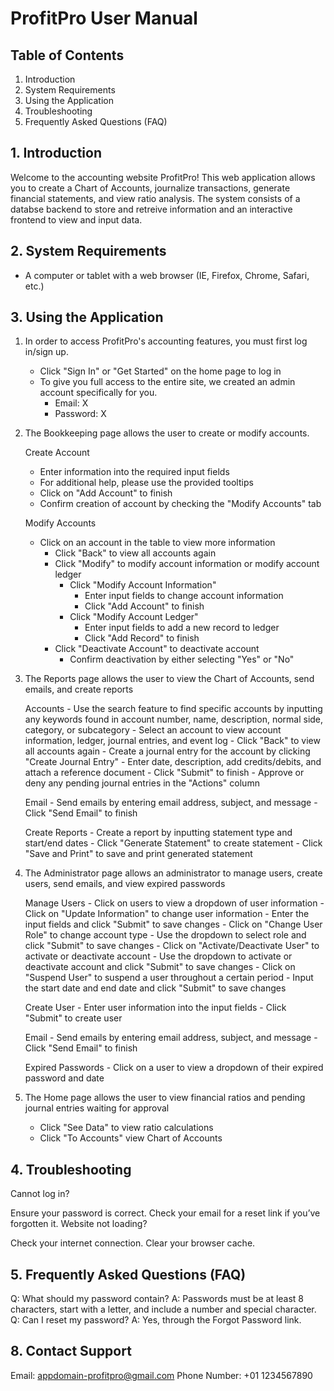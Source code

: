 # ProfitPro User Manual

## Table of Contents
1. Introduction
2. System Requirements
3. Using the Application
4. Troubleshooting
5. Frequently Asked Questions (FAQ)


## 1. Introduction

Welcome to the accounting website ProfitPro! This web application allows you to create a Chart of Accounts, journalize transactions, generate financial statements, and view ratio analysis. The system consists of a databse backend to store and retreive information and an interactive frontend to view and input data.

## 2. System Requirements

- A computer or tablet with a web browser (IE, Firefox, Chrome, Safari, etc.)

## 3. Using the Application

1. In order to access ProfitPro's accounting features, you must first log in/sign up.
    - Click "Sign In" or "Get Started" on the home page to log in
    - To give you full access to the entire site, we created an admin account specifically for you.
      - Email: X
      - Password: X
   
2. The Bookkeeping page allows the user to create or modify accounts.

   Create Account
     - Enter information into the required input fields
     - For additional help, please use the provided tooltips
     - Click on "Add Account" to finish
     - Confirm creation of account by checking the "Modify Accounts" tab
  
    Modify Accounts
     - Click on an account in the table to view more information
         - Click "Back" to view all accounts again
         - Click "Modify" to modify account information or modify account ledger
           - Click "Modify Account Information"
             - Enter input fields to change account information
             - Click "Add Account" to finish
           - Click "Modify Account Ledger"
             - Enter input fields to add a new record to ledger
             - Click "Add Record" to finish
         - Click "Deactivate Account" to deactivate account
           - Confirm deactivation by either selecting "Yes" or "No"
            
3. The Reports page allows the user to view the Chart of Accounts, send emails, and create reports

     Accounts
       - Use the search feature to find specific accounts by inputting any keywords found in account number, name, description, normal side, category, or                 subcategory
       - Select an account to view account information, ledger, journal entries, and event log
         - Click "Back" to view all accounts again
         - Create a journal entry for the account by clicking "Create Journal Entry"
           - Enter date, description, add credits/debits, and attach a reference document
           - Click "Submit" to finish
         - Approve or deny any pending journal entries in the "Actions" column

     Email
       - Send emails by entering email address, subject, and message
       - Click "Send Email" to finish

     Create Reports
       - Create a report by inputting statement type and start/end dates
       - Click "Generate Statement" to create statement
       - Click "Save and Print" to save and print generated statement

5. The Administrator page allows an administrator to manage users, create users, send emails, and view expired passwords

     Manage Users
       - Click on users to view a dropdown of user information
       - Click on "Update Information" to change user information
         - Enter the input fields and click "Submit" to save changes
       - Click on "Change User Role" to change account type
         - Use the dropdown to select role and click "Submit" to save changes
       - Click on "Activate/Deactivate User" to activate or deactivate account
         - Use the dropdown to activate or deactivate account and click "Submit" to save changes
       - Click on "Suspend User" to suspend a user throughout a certain period
         - Input the start date and end date and click "Submit" to save changes

     Create User
       - Enter user information into the input fields
       - Click "Submit" to create user

     Email
       - Send emails by entering email address, subject, and message
       - Click "Send Email" to finish

     Expired Passwords
       - Click on a user to view a dropdown of their expired password and date

6. The Home page allows the user to view financial ratios and pending journal entries waiting for approval
     - Click "See Data" to view ratio calculations
     - Click "To Accounts" view Chart of Accounts 
     

## 4. Troubleshooting

Cannot log in?

Ensure your password is correct.
Check your email for a reset link if you’ve forgotten it.
Website not loading?

Check your internet connection.
Clear your browser cache.

## 5. Frequently Asked Questions (FAQ)

Q: What should my password contain?
A: Passwords must be at least 8 characters, start with a letter, and include a number and special character.
Q: Can I reset my password?
A: Yes, through the Forgot Password link.

## 8. Contact Support

Email: appdomain-profitpro@gmail.com
Phone Number: +01 1234567890

